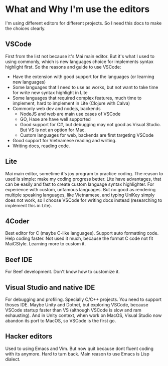 # What and Why I'm use the editors
I'm using different editors for different projects. So I need this docs to make the choices clearly.


## VSCode
First from the list not because it's Mai main editor. But it's what I used to using commonly, which is new languages choice for implements syntax highlight first. So the reasons and guide to use VSCode:
- Have the extension with good support for the languages (or learning new languages)
- Some languages that I need to use as works, but not want to take time for write new syntax highlight in Lite
- Some languages that required complex features, much time to implement, hard to implement in Lite (Clojure with Calva)
- Commonly web dev and nodejs, backends
    - NodeJS and web are main use cases of VSCode
    - GO, Haxe are have well supported
    - Good support for C#, but debugging may not good as Visual Studio. But VS is not an option for Mac.
    - Custom languages for web, backends are first targeting VSCode
- Good support for Vietnamese reading and writing.
- Writing docs, reading code.


## Lite
Mai main editor, sometime it's joy program to practice coding. The reason to used is simple: make my coding progress better.
Lite have advantages, that can be easily and fast to create custom language syntax highlighter. For experience with custom, unfamous languages. But no good as rendering multiple speaking languages, like Vietnamese, and typing UniKey simply does not work, so I choose VSCode for writing docs instead (researching to implement this in Lite).


## 4Coder
Best editor for C (maybe C-like languages). Support auto formatting code. Help coding faster. Not used it much, because the format C code not fit MaiCStyle. Learning more to custom it.


## Beef IDE
For Beef development. Don't know how to customize it.


## Visual Studio and native IDE
For debugging and profiling. Specially C/C++ projects. You need to support thoses IDE.
Maybe Unity and Dotnet, but exploring VSCode, because VSCode startup faster than VS (although VSCode is slow and ram exhausting).
And in Unity context, when work on MacOS, Visual Studio now abandon its port to MacOS, so VSCode is the first go.


## Hacker editors
Used to using Emacs and Vim. But now quit because dont fluent coding with its anymore. Hard to turn back.
Main reason to use Emacs is Lisp dialect.